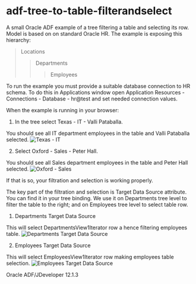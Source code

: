 # adf-tree-to-table-filterandselect

A small Oracle ADF example of a tree filtering a table and selecting its row.
Model is based on on standard Oracle HR.
The example is exposing this hierarchy:
> Locations
>> Departments
>>> Employees

To run the example you must provide a suitable database connection to HR schema.
To do this in Applications window open Application Resources - Connections - Database - hr@test and set needed connection values.

When the example is running in your browser:

1. In the tree select Texas - IT - Valli Pataballa.

You should see all IT department employees in the table and Valli Pataballa selected.
![Texas - IT](http://i.imgur.com/xBwZ09c.png)

2. Select Oxford - Sales - Peter Hall.

You should see all Sales department employees in the table and Peter Hall selected.
![Oxford - Sales](http://i.imgur.com/DFtVBZJ.png)

If that is so, your filtration and selection is working properly.

The key part of the filtration and selection is Target Data Source attribute.
You can find it in your tree binding.
We use it on Departments tree level to filter the table to the right; and on Employees tree level to select table row.

1. Departments Target Data Source

This will select DepartmentsView1Iterator row a hence filtering employees table.
![Departments Target Data Source](http://i.imgur.com/PEFKnS4.png)

2. Employees Target Data Source

This will select EmployeesView1Iterator row making employees table selection.
![Employees Target Data Source](http://i.imgur.com/amUPCYl.png)

Oracle ADF/JDeveloper 12.1.3
